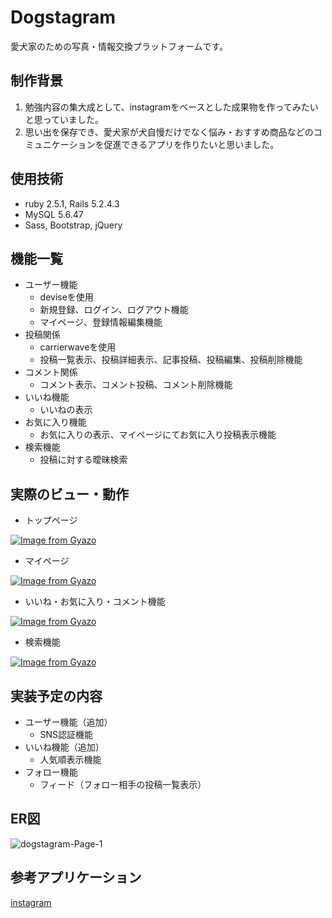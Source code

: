 # Dogstagram
愛犬家のための写真・情報交換プラットフォームです。


## 制作背景
1. 勉強内容の集大成として、instagramをベースとした成果物を作ってみたいと思っていました。
2. 思い出を保存でき、愛犬家が犬自慢だけでなく悩み・おすすめ商品などのコミュニケーションを促進できるアプリを作りたいと思いました。


## 使用技術
- ruby 2.5.1, Rails 5.2.4.3
- MySQL 5.6.47
- Sass, Bootstrap, jQuery


## 機能一覧
- ユーザー機能
  - deviseを使用
  - 新規登録、ログイン、ログアウト機能
  - マイページ、登録情報編集機能
- 投稿関係
  - carrierwaveを使用
  - 投稿一覧表示、投稿詳細表示、記事投稿、投稿編集、投稿削除機能
- コメント関係
  - コメント表示、コメント投稿、コメント削除機能
- いいね機能
  - いいねの表示
- お気に入り機能
  - お気に入りの表示、マイページにてお気に入り投稿表示機能
- 検索機能
  - 投稿に対する曖昧検索
  
## 実際のビュー・動作
- トップページ

[![Image from Gyazo](https://i.gyazo.com/ed6a6a81a3c441caeae3a1d490991d95.gif)](https://gyazo.com/ed6a6a81a3c441caeae3a1d490991d95)

- マイページ

[![Image from Gyazo](https://i.gyazo.com/01e566cca7360e773c716dd31d5f0213.gif)](https://gyazo.com/01e566cca7360e773c716dd31d5f0213)

- いいね・お気に入り・コメント機能

[![Image from Gyazo](https://i.gyazo.com/26982c26288b71e896b6a3277217d2bd.gif)](https://gyazo.com/26982c26288b71e896b6a3277217d2bd)

- 検索機能

[![Image from Gyazo](https://i.gyazo.com/e7b1b2fb9659889473f26485c04583a6.gif)](https://gyazo.com/e7b1b2fb9659889473f26485c04583a6)


## 実装予定の内容
- ユーザー機能（追加）
  - SNS認証機能
- いいね機能（追加）
  - 人気順表示機能
- フォロー機能
  - フィード（フォロー相手の投稿一覧表示）


## ER図
![dogstagram-Page-1](https://user-images.githubusercontent.com/65549551/88526960-916f7180-d037-11ea-9004-9f074bd2304b.png)


## 参考アプリケーション
[instagram](https://www.instagram.com/)
